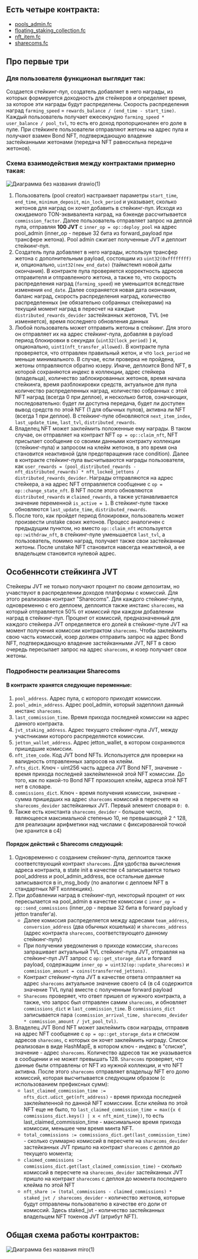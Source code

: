 ## Есть четыре контракта:

-	[pools_admin.fc](https://github.com/JVault-app/floating-staking-contracts/tree/optimized-draft/contracts/pools_admin.fc)
-	[floating_staking_collection.fc](https://github.com/JVault-app/floating-staking-contracts/tree/optimized-draft/contracts/floating_staking_collection.fc)
-	[nft_item.fc](https://github.com/JVault-app/floating-staking-contracts/tree/optimized-draft/contracts/nft_item.fc)
-   [sharecoms.fc](https://github.com/JVault-app/floating-staking-contracts/tree/optimized-draft/contracts/sharecoms.fc)

## Про первые три

### Для пользователя функционал выглядит так:

Создается стейкинг-пул, создатель добавляет в него награды, из которых формируется доходность для стейкеров и определяет время, за которое эти награды будут распределены. Скорость распределения наград `farming_speed` = `rewards_balance / (end_time - start_time)`. Каждый пользователь получает ежесекундно `farming_speed * user_balance / pool_tvl`, то есть его доход пропорционален его доле в пуле. 
При стейкинге пользователи отправляют жетоны на адрес пула и получают взамен Bond NFT, подтверждающую владение застейканными жетонами (передача NFT равносильна передаче жетонов).

### Схема взаимодействия между контрактами примерно такая:

![Диаграмма без названия drawio(1)](https://i2.paste.pics/20058df62ae5fcbb00eb165a8addc527.png?trs=828277140d6ad8a8ab984b79f338f2e40b70abb5c8577b399bfb1c7b30376429&rand=Q4mFJsYoUh)


1) Пользователь (pool creator) настраивает параметры `start_time`, `end_time`, `minimum_deposit`, `min_lock_period` и указывает, сколько жетонов для наград он хочет добавить в стейкинг-пул. Исходя из ожидаемого TON-эквивалента наград, на бэкенде рассчитывается `commission_factor`. Далее пользователь отправляет запрос на деплой пула, отправляя **100 JVT** с `inner_op = op::deploy_pool` на адрес pool_admin (inner_op - первые 32 бита из forward_payload при трансфере жетона). Pool admin сжигает полученные JVT и деплоит стейкинг-пул.
2) Создатель пула добавляет в него награды, используя трансфер жетона с дополнительным payload, состоящим из `uint32(0xffffffff)` и, опционально, `uint32(new_end_date)` (таймстемп новой даты окончания). В контракте пула проверяется корректность адресов отправителя и отправленного жетона, а также то, что скорость распределения наград (`farming_speed`) не уменьшится вследствие изменения `end_date`. Далее сохраняется новая дата окончания, баланс наград, скорость распределения наград, количество распределенных (не обязательно собранных стейкерами) на текущий момент наград в пересчет на каждые `distributed_rewards_devider` застейканных жетонов, TVL (не изменяется), время последнего обновления данных
3) Любой пользователь может отправить жетоны в стейкинг. Для этого он отправляет их на адрес стейкинг-пула, добавляя в payload период блокировки в секундах (`uint32(lock_period)` ) и, опционально, `uint1(nft_transfer_allowed)`. В контракте пула проверяется, что отправлен правильный жетон, и что `lock_period` не меньше минимального. В случае, если проверка не пройдена, жетоны отправляются обратно юзеру. Иначе, деплоится Bond NFT, в которой сохраняются индекс в коллекции, адрес стейкера (владельца), количество заблокированных жетонов, время начала стейкинга, время разблокировки средств, актуальное для пула количество распределенных наград, количество собранных с этой NFT наград (всегда 0  при деплое), и несколько битов, означающих, последовательно: будет ли доступна передача, будет ли доступен вывод средств по этой NFT (1 для обычных пулов), активна ли NFT (всегда 1 при деплое). В стейкинг-пуле обновляются `next_item_index`, `last_update_time`, `last_tvl`, `distributed_rewards`.
4) Владелец NFT может заклеймить положенные ему награды. В таком случае, он отправляет на контракт NFT `op = op::claim_nft`, NFT присылает сообщение со своими данными контракту коллекции (стейкинг-пула) и запросом на клейм жетонов, в это время она становится неактивной (для предотвращения race condition). Далее в контракте стейкинг-пула высчитываются награды пользователя, как `user_rewards = (pool_distributed_rewards - nft_distributed_rewards) * nft_locked_jettons / distributed_rewards_devider`. Награды отправляются на адрес стейкера, а на адрес NFT отправляется сообщение с `op = op::change_state_nft`. В NFT после этого обновляются `distributed_rewards` и `claimed_rewards`, а также устанавливается значение переменной `is_active = 1`. В cтейкинг-пуле также обновляются `last_update_time`, `distributed_rewards`.
5) После того, как пройдет период блокировки, пользователь может произвести unstake своих жетонов. Процесс аналогичен с предыдущим пунктом, но вместо `op::claim_nft` используется `op::withdraw_nft`, в стейкинг-пуле уменьшается `last_tvl`, а пользователь, помимо наград, получает также свои застейканные жетоны. После unstake NFT становится навсегда неактивной, а ее владельцем становится нулевой адрес. 


## Особеннсоти стейкинга JVT

Стейкеры JVT не только получают процент по своим депозитам, но учавствуют в распределении доходов платформы с комиссий. Для этого реализован контракт "Sharecoms". Для каждого стейкинг-пула, одновременно с его деплоем, деплоится также инстанс `sharecoms`, на который отправляется 50% от комиссий при каждом добавлении наград в стейкинг-пул. Процент от комиссий, предназначенный для каждого стейкера JVT определяется его долей в стейкинг-пуле JVT на момент получения комиссии контрактом `sharecoms`. Чтобы заклеймить свою часть комиссий, юзер должен отправить запрос на адрес Bond NFT, подтверждающую владение застейканными JVT, NFT в свою очередь пересылает запрос на адрес `sharecoms`, и юзер получает свои жетоны. 

### Подробности реализации Sharecoms

#### В контракте хранятся следующие переменные:
1) `pool_address`. Адрес пула, с которого приходят комиссии.
2) `pool_admin_address`. Адрес pool_admin, который задеплоил данный инстанс `sharecoms`.
3) `last_commission_time`. Время прихода последней комиссии на адрес данного контракта.
4) `jvt_staking_address`. Адрес текущего стейкинг-пула JVT, между участниками которого распределяются комиссии.
5) `jetton_wallet_address`. Адрес jetton_wallet, в котором сохраняются пришедшие комиссии.
6) `nft_item_code`. Код JVT bond NFTs. Используется для проверки на валидность отправленных запросов на клейм.
7) `nfts_dict`. Ключ - uint256 часть адреса JVT Bond NFT, значение - время прихода последней заклеймленной этой NFT комиссии. До того, как по какой-то Bond NFT произошел клейм, адреса этой NFT нет в словаре.
8) `commissions_dict`. Ключ - время получения комиссии, значение - сумма пришедших на адрес `sharecoms` комиссий в пересчете на `sharecoms_devider` застейканных JVT. Первый элемент словаря `0: 0`. 
9) Также есть константа `sharecoms_devider` - большое число, являющееся максимальной степенью 10, не превышающей 2 ^ 128, для реализации арифметики над числами с фиксированной точкой (не хранится в c4)
<!-- <br><br> -->

#### Порядок действий с Sharecoms следующий:
1) Одновременно с созданием стейкинг-пула, деплоится также соответствующий контракт `sharecoms`. Для удобства вычисления адреса контракта, в state init в качестве c4 записывается только pool_address и pool_admin_address, все остальные данные записываются в in_msg_body (по аналогии с деплоем NFT в стандартных NFT коллекциях). 
2) При добавлении наград в стейкинг-пул, некоторый процент от них пересылается на pool_admin в качестве комиссии с `inner_op = op::send_commissions` (inner_op - первые 32 бита в forward payload у jetton transfer'а).
    + Далее комиссия распределяется между адресами `team_address`, `conversion_address` (два обычных кошелька) и `sharecoms_address` (адрес контракта `sharecoms`, соответствующего данному стейкинг-пулу)
    + При получении уведомления о приходе комиссии, `sharecoms` запрашивает актуальный TVL стейкинг-пула JVT, отправляя на стейкинг-пул JVT запрос с `op::get_storage_data` и forward payload, содержащим `inner_op = uint32(op::update_sharecoms)` и `commission_amount = coins(transferred_jettons)`.
    + Контракт стейкинг-пула JVT в качестве ответа отправляет на адрес `sharecoms` актуальное значение своего c4 (в с4 содержится значение TVL пула) вместе с полученным forward payload 
    + `Sharecoms` проверяет, что ответ пришел от нужного контракта, а также, что запрос был отправлен самим `sharecoms`, и обновляет `commissions_dict` и `last_commission_time`. В `commissions_dict` записывается пара `(commission_arrival_time, sharecoms_devider * commission_amount / jvt_pool_tvl)`.
3) Владелец JVT Bond NFT может заклеймить свои награды, отправив на адрес NFT сообщение с `op = op::get_storage_data` и списком адресов `sharecoms`, с которых он хочет заклеймить награду. Список реализован в виде HashMapE, в котором ключ - индекс в "списке", значение - адрес `sharecoms`. Количество адресов так же указывается в сообщении и не может превышать 128. `Sharecoms` проверяет, что данные были отправлены от NFT из нужной коллекции, и что NFT активна. После этого `sharecoms` отправляет владельцу NFT его долю комиссий, которая высчитывается следующим образом (с использованием префиксных сумм):
    + `last_claimed_commission_time := nfts_dict.udict_get(nft_address)` - время прихода последней заклеймленной по данной NFT комиссиии. Если клейма по этой NFT еще не было, то `last_claimed_commission_time = max({x ∈ commissions_dict.keys() | x < nft_mint_time})`, то есть last_claimed_commission_time - максимальное время прихода комиссии, меньшее чем время минта NFT.
    + `total_commissions := commissions_dict.get(last_commission_time)` - сколько суммарно комиссий в пересчете на `sharecoms_devider` застейканных JVT пришло на контракт `sharecoms` с деплоя до текущего момента;
    + `claimed_commissions := commissions_dict.get(last_claimed_commission_time)` - сколько комиссий в пересчете на `sharecoms_devider` застейканных JVT пришло на контракт `sharecoms` с деплоя до момента последнего клейма по этой NFT
    + `nft_share := (total_commissions - claimed_commissions) * staked_jvt / sharecoms_devider` - количество жетонов, которые будут отправлены пользователю в качестве его доли от комиссий. Здесь staked_jvt - количество застейканных владельцем NFT токенов JVT (атрибут NFT).

## Общая схема работы контрактов:

![Диаграмма без названия miro(1)](https://i2.paste.pics/6a6319c2ec26ea9c04cffff33324f1e0.png?trs=828277140d6ad8a8ab984b79f338f2e40b70abb5c8577b399bfb1c7b30376429&rand=f8RjEIJ4YX)

